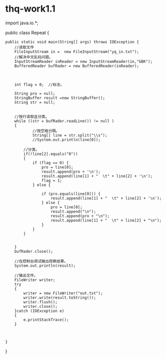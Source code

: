 # thq-work1.1
import java.io.*;

public class Repeat {

    public static void main(String[] args) throws IOException {
        //读取文件
        FileInputStream in =  new FileInputStream("yq_in.txt");
        //解决中文乱码问题。
        InputStreamReader inReader = new InputStreamReader(in,"GBK");
        BufferedReader bufRader = new BufferedReader(inReader);



        int flag = 0;  //标志。

        String pro = null;
        StringBuffer result =new StringBuffer();
        String str = null;


        //按行读取且分类。
        while ((str = bufRader.readLine()) != null )
        {
                //按空格分隔。
                String[] line = str.split("\\s");
                //System.out.println(line[0]);

            //分类。
            if(!line[2].equals("0"))
            {
                if (flag == 0) {
                    pro = line[0];
                    result.append(pro + '\n');
                    result.append(line[1] + "  \t" + line[2] + '\n');
                    flag = 1;
                } else {

                    if (pro.equals(line[0])) {
                        result.append(line[1] + "  \t" + line[2] + '\n');
                    } else {
                        pro = line[0];
                        result.append("\n");
                        result.append(pro + "\n");
                        result.append(line[1] + "  \t" + line[2] + "\n");
                    }
                }
            }


        }
        bufRader.close();

        //在控制台调试输出观察结果。
        System.out.println(result);

        //输出文件。
        FileWriter writer;
        try
        {
            writer = new FileWriter("out.txt");
            writer.write(result.toString());
            writer.flush();
            writer.close();
        }catch (IOException e)
        {
            e.printStackTrace();
        }



    }

}
